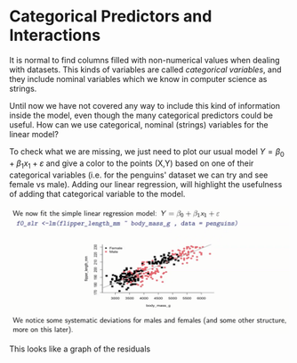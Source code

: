 # Categorical Predictors and Interactions
It is normal to find columns filled with non-numerical values when dealing with datasets.
This kinds of variables are called *categorical variables*, and they include nominal variables which we know in computer science as strings.

Until now we have not covered any way to include this kind of information inside the model, even though the many categorical predictors could be useful. How can we use categorical, nominal (strings) variables for the linear model?

To check what we are missing, we just need to plot our usual model $Y = \beta_{0} + \beta_{1}x_{1} + \varepsilon$ and give a color to the points (X,Y) based on one of their categorical variables (i.e. for the penguins' dataset we can try and see female vs male). Adding our linear regression, will highlight the usefulness of adding that categorical variable to the model.

![Intro ex](https://github.com/PayThePizzo/Predictive-Analysis-Notes/blob/main/resources/introex.png?raw=TRUE)

This looks like a graph of the residuals 
